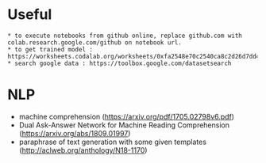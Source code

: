 # Useful
    * to execute notebooks from github online, replace github.com with colab.research.google.com/github on notebook url.
    * to get trained model : https://worksheets.codalab.org/worksheets/0xfa2548e70c2540ca8c2d26d7dd402f7f/
    * search google data : https://toolbox.google.com/datasetsearch

# NLP
   * machine comprehension (https://arxiv.org/pdf/1705.02798v6.pdf)
   * Dual Ask-Answer Network for Machine Reading Comprehension (https://arxiv.org/abs/1809.01997)
   * paraphrase of text generation with some given templates (http://aclweb.org/anthology/N18-1170)
   
